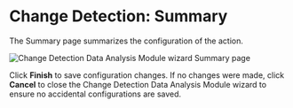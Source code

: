 # Change Detection: Summary

The Summary page summarizes the configuration of the action.

![Change Detection Data Analysis Module wizard Summary page](/img/product_docs/accessanalyzer/12.0/admin/analysis/changedetection/summary.webp)

Click **Finish** to save configuration changes. If no changes were made, click **Cancel** to close
the Change Detection Data Analysis Module wizard to ensure no accidental configurations are saved.
